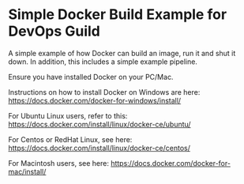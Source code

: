 # Simple Docker Build Example for DevOps Guild

A simple example of how Docker can build an image, run it and shut it down.
In addition, this includes a simple example pipeline.

Ensure you have installed Docker on your PC/Mac.

Instructions on how to install Docker on Windows are here:
https://docs.docker.com/docker-for-windows/install/

For Ubuntu Linux users, refer to this:
https://docs.docker.com/install/linux/docker-ce/ubuntu/

For Centos or RedHat Linux, see here:
https://docs.docker.com/install/linux/docker-ce/centos/

For Macintosh users, see here:
https://docs.docker.com/docker-for-mac/install/


